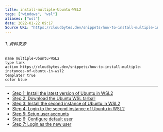```yaml
---
title: install-multiple-Ubuntu-WSL2
tags: ["windows", "wsl"]
aliases: ["wsl"]
date: 2022-01-22 09:17
Source URL: "https://cloudbytes.dev/snippets/how-to-install-multiple-instances-of-ubuntu-in-wsl2"
---
```


###### 1. 資料來源
 ```button  
name multiple-Ubuntu-WSL2
type link  
action https://cloudbytes.dev/snippets/how-to-install-multiple-instances-of-ubuntu-in-wsl2
templater true  
color blue
```
---


-   [Step 1: Install the latest version of Ubuntu in WSL2](https://cloudbytes.dev/snippets/how-to-install-multiple-instances-of-ubuntu-in-wsl2#step-1-install-the-latest-version-of-ubuntu-in-wsl2)
-   [Step 2: Download the Ubuntu WSL tarball](https://cloudbytes.dev/snippets/how-to-install-multiple-instances-of-ubuntu-in-wsl2#step-2-download-the-ubuntu-wsl-tarball)
-   [Step 3: Install the second instance of Ubuntu in WSL2](https://cloudbytes.dev/snippets/how-to-install-multiple-instances-of-ubuntu-in-wsl2#step-3-install-the-second-instance-of-ubuntu-in-wsl2)
-   [Step 4: Login to the second instance of Ubuntu in WSL2](https://cloudbytes.dev/snippets/how-to-install-multiple-instances-of-ubuntu-in-wsl2#step-4-login-to-the-second-instance-of-ubuntu-in-wsl2)
-   [Step 5: Setup user accounts](https://cloudbytes.dev/snippets/how-to-install-multiple-instances-of-ubuntu-in-wsl2#step-5-setup-user-accounts)
-   [Step 6: Configure default user](https://cloudbytes.dev/snippets/how-to-install-multiple-instances-of-ubuntu-in-wsl2#step-6-configure-default-user)
-   [Step 7: Login as the new user](https://cloudbytes.dev/snippets/how-to-install-multiple-instances-of-ubuntu-in-wsl2#step-7-login-as-the-new-user)